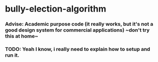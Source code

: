 # bully-election-algorithm
### Advise: Academic purpose code (it really works, but it's not a good design system for commercial applications) ~don't try this at home~
### TODO: Yeah I know, i really need to explain how to setup and run it.
